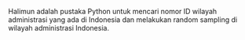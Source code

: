 Halimun adalah pustaka Python untuk mencari nomor ID wilayah administrasi
yang ada di Indonesia dan melakukan random sampling di wilayah administrasi Indonesia.

